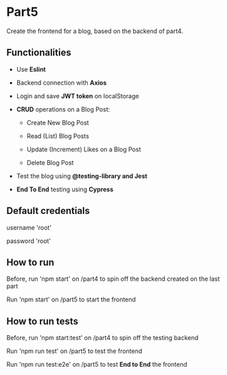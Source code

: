 # Part5

Create the frontend for a blog, based on the backend of part4.

## Functionalities

- Use **Eslint**

- Backend connection with **Axios**

- Login and save **JWT token** on localStorage

- **CRUD** operations on a Blog Post:
 
  - Create New Blog Post

  - Read (List) Blog Posts
  
  - Update (Increment) Likes on a Blog Post

  - Delete Blog Post

- Test the blog using **@testing-library and Jest**

- **End To End** testing using **Cypress**

## Default credentials

username 'root'

password 'root'

## How to run 

Before, run 'npm start' on /part4 to spin off the backend created on the last part

Run 'npm start' on /part5 to start the frontend


## How to run tests

Before, run 'npm start:test' on /part4 to spin off the testing backend

Run 'npm run test' on /part5 to test the frontend

Run 'npm run test:e2e' on /part5 to test **End to End** the frontend